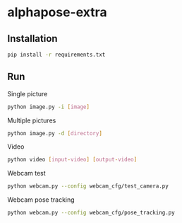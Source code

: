 # alphapose-extra

## Installation

```sh
pip install -r requirements.txt
```
## Run

Single picture
```sh
python image.py -i [image]
```

Multiple pictures
```sh
python image.py -d [directory]
```

Video
```sh
python video [input-video] [output-video]
```

Webcam test
```sh
python webcam.py --config webcam_cfg/test_camera.py
```

Webcam pose tracking
```sh
python webcam.py --config webcam_cfg/pose_tracking.py
```